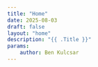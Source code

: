 ```yaml
---
title: "Home"
date: 2025-08-03
draft: false
layout: "home"
description: "{{ .Title }}"
params:
    author: Ben Kulcsar
---
```

<!-- No Content -->
